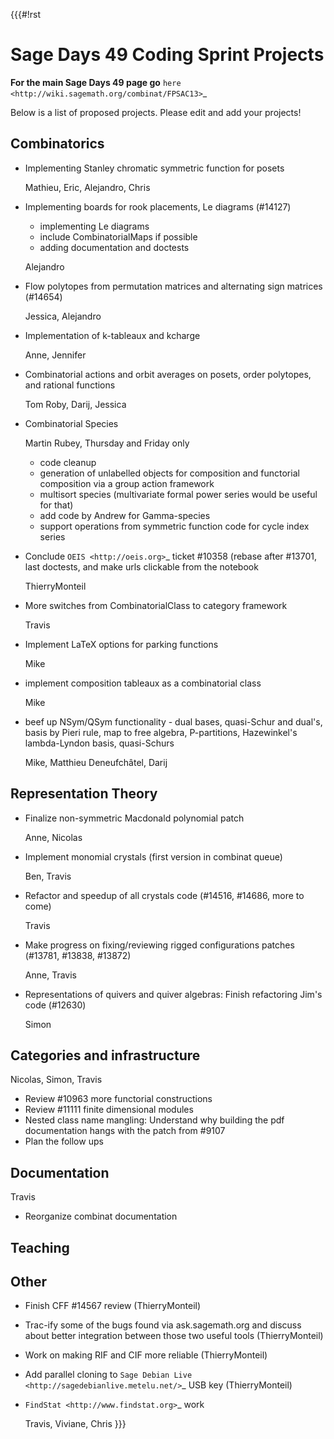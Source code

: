 {{{#!rst

Sage Days 49 Coding Sprint Projects
===================================

**For the main Sage Days 49 page go** `here <http://wiki.sagemath.org/combinat/FPSAC13>`_

Below is a list of proposed projects. Please edit and add your projects!

Combinatorics
-------------

* Implementing Stanley chromatic symmetric function for posets

  Mathieu, Eric, Alejandro, Chris

* Implementing boards for rook placements, Le diagrams (#14127)
  
  * implementing Le diagrams
  * include CombinatorialMaps if possible
  * adding documentation and doctests
    
  Alejandro

* Flow polytopes from permutation matrices and alternating sign matrices (#14654)

  Jessica, Alejandro

* Implementation of k-tableaux and kcharge

  Anne, Jennifer

* Combinatorial actions and orbit averages on posets, order polytopes, and rational functions

  Tom Roby, Darij, Jessica

* Combinatorial Species 

  Martin Rubey, Thursday and Friday only

  * code cleanup
  * generation of unlabelled objects for composition and functorial composition via a group action framework
  * multisort species (multivariate formal power series would be useful for that)
  * add code by Andrew for Gamma-species
  * support operations from symmetric function code for cycle index series

* Conclude `OEIS <http://oeis.org>`_ ticket #10358 (rebase after #13701, last doctests, and make urls clickable from the notebook

  ThierryMonteil

* More switches from CombinatorialClass to category framework

  Travis

* Implement LaTeX options for parking functions

  Mike

* implement composition tableaux as a combinatorial class

  Mike

* beef up NSym/QSym functionality - dual bases, quasi-Schur and dual's, basis by Pieri rule, map to free algebra, P-partitions, Hazewinkel's lambda-Lyndon basis, quasi-Schurs

  Mike, Matthieu Deneufchâtel, Darij

Representation Theory
---------------------

* Finalize non-symmetric Macdonald polynomial patch

  Anne, Nicolas

* Implement monomial crystals (first version in combinat queue)

  Ben, Travis

* Refactor and speedup of all crystals code (#14516, #14686, more to come)

  Travis

* Make progress on fixing/reviewing rigged configurations patches (#13781, #13838, #13872)

  Anne, Travis

* Representations of quivers and quiver algebras: Finish refactoring Jim's code (#12630)

  Simon

Categories and infrastructure
-----------------------------

Nicolas, Simon, Travis

* Review #10963 more functorial constructions
* Review #11111 finite dimensional modules
* Nested class name mangling: Understand why building the pdf documentation hangs with the patch from #9107
* Plan the follow ups

Documentation
-------------

Travis

* Reorganize combinat documentation

Teaching
--------

Other
-----

* Finish CFF #14567 review (ThierryMonteil)
* Trac-ify some of the bugs found via ask.sagemath.org and discuss about better integration between those two useful tools (ThierryMonteil)
* Work on making RIF and CIF more reliable (ThierryMonteil)
* Add parallel cloning to `Sage Debian Live <http://sagedebianlive.metelu.net/>`_ USB key (ThierryMonteil)
* `FindStat <http://www.findstat.org>`_ work

  Travis, Viviane, Chris
}}}
